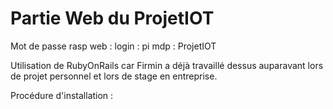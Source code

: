 # Partie Web du ProjetIOT
Mot de passe rasp web : 
login :     pi
mdp :       ProjetIOT

Utilisation de RubyOnRails car Firmin a déjà travaillé dessus auparavant lors de projet personnel et lors de stage en entreprise.

Procédure d'installation : 